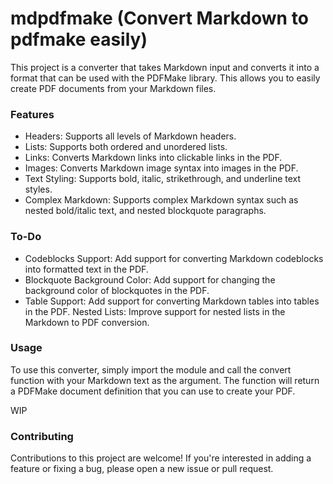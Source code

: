 # mdpdfmake (Convert Markdown to pdfmake easily)

This project is a converter that takes Markdown input and converts it into a format that can be used with the PDFMake library. This allows you to easily create PDF documents from your Markdown files.

### Features
- Headers: Supports all levels of Markdown headers.
- Lists: Supports both ordered and unordered lists.
- Links: Converts Markdown links into clickable links in the PDF.
- Images: Converts Markdown image syntax into images in the PDF.
- Text Styling: Supports bold, italic, strikethrough, and underline text styles.
- Complex Markdown: Supports complex Markdown syntax such as nested bold/italic text, and nested blockquote paragraphs.


### To-Do
- Codeblocks Support: Add support for converting Markdown codeblocks into formatted text in the PDF.
- Blockquote Background Color: Add support for changing the background color of blockquotes in the PDF.
- Table Support: Add support for converting Markdown tables into tables in the PDF.
Nested Lists: Improve support for nested lists in the Markdown to PDF conversion.

### Usage
To use this converter, simply import the module and call the convert function with your Markdown text as the argument. The function will return a PDFMake document definition that you can use to create your PDF.

WIP

### Contributing
Contributions to this project are welcome! If you're interested in adding a feature or fixing a bug, please open a new issue or pull request.
